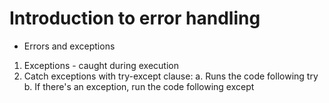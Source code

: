 
# Introduction to error handling

- Errors and exceptions
1. Exceptions - caught during execution
2. Catch exceptions with try-except clause:
a. Runs the code following try
b. If there's an exception, run the code following except






